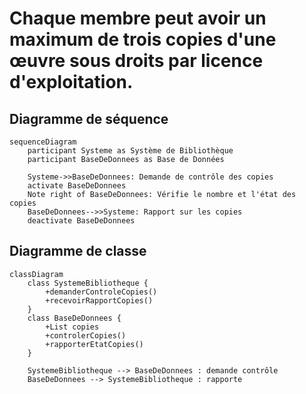 # Chaque membre peut avoir un maximum de trois copies d'une œuvre sous droits par licence d'exploitation.

## Diagramme de séquence
```mermaid
sequenceDiagram
    participant Systeme as Système de Bibliothèque
    participant BaseDeDonnees as Base de Données

    Systeme->>BaseDeDonnees: Demande de contrôle des copies
    activate BaseDeDonnees
    Note right of BaseDeDonnees: Vérifie le nombre et l'état des copies
    BaseDeDonnees-->>Systeme: Rapport sur les copies
    deactivate BaseDeDonnees
```

## Diagramme de classe
```mermaid
classDiagram
    class SystemeBibliotheque {
        +demanderControleCopies()
        +recevoirRapportCopies()
    }
    class BaseDeDonnees {
        +List copies
        +controlerCopies()
        +rapporterEtatCopies()
    }

    SystemeBibliotheque --> BaseDeDonnees : demande contrôle
    BaseDeDonnees --> SystemeBibliotheque : rapporte
```

